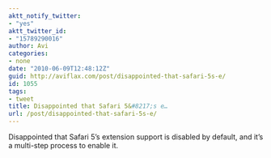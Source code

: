 ```yaml
---
aktt_notify_twitter:
- "yes"
aktt_twitter_id:
- "15789290016"
author: Avi
categories:
- none
date: "2010-06-09T12:48:12Z"
guid: http://aviflax.com/post/disappointed-that-safari-5s-e/
id: 1055
tags:
- tweet
title: Disappointed that Safari 5&#8217;s e…
url: /post/disappointed-that-safari-5s-e/
---
```

Disappointed that Safari 5&#8217;s extension support is disabled by default, and it&#8217;s a multi-step process to enable it.